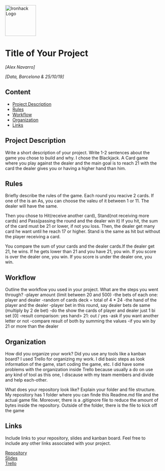 <img src="https://bit.ly/2VnXWr2" alt="Ironhack Logo" width="100"/>

# Title of Your Project
*[Alex Navarro]*

*[Data, Barcelona & 25/10/19]*

## Content
- [Project Description](#project-description)
- [Rules](#rules)
- [Workflow](#workflow)
- [Organization](#organization)
- [Links](#links)

## Project Description
Write a short description of your project. Write 1-2 sentences about the game you chose to build and why.
I chose the Blackjack. A Card game where you play against the dealer and the main goal is to reach 21 with the card the dealer gives you or having a higher hand than him.

## Rules
Briefly describe the rules of the game.
Each round you reacive 2 cards. If one of the is an As, you can choose the valeu of it between 1 or 11.
The dealer will have the same.

Then you chose to Hit(receive another card), Stand(not receiving more cards) and Pass(passing the round and the dealer win it)
If you hit, the sum of the card must be 21 or lower, if not you loss. Then, the dealer get many card he want until he reach 17 or higher. 
Stand is the same as hit but without the player receiving a card.

You compare the sum of your cards and the dealer cards.If the dealer get 21, he wins. If he gets lower than 21 and you have 21, you win. If you score is over the dealer one, you win. If you score is under the dealer one, you win.


## Workflow
Outline the workflow you used in your project. What are the steps you went through?
-player amount (limit between 20 and 500)
-the bets of each one: player and dealer
-random of cards deck = total of 4 * 24
-the hand of the player and the dealer
-player bet in this round, say dealer bets de same (multiply by 2 de bet)
-do the show the cards of player and dealer just 1 bi set [0]
-result comparison: yes hand> 21: out / yes
-ask if you want another letter or not
-compare result of both by summing the values
-if you win by 21 or more than the dealer


## Organization
How did you organize your work? Did you use any tools like a kanban board?
I used Trello for organizing my work. I did basic steps as look information of the game, start coding the game, etc. I did have some problems with the organization inside Trello because usually a do on use any kind of tool as this one, I discause with my team members and divide and help each-other.

What does your repository look like? Explain your folder and file structure.
My repository has 1 folder where you can finde this Readme.md file and the actual game file. Moreover, there is a .gitignore file to reduce the amount of bytes inside the repository. Outside of the folder, there is the file to kick off the game

## Links
Include links to your repository, slides and kanban board. Feel free to include any other links associated with your project.

[Repository](https://github.com/)  
[Slides](https://slides.com/)  
[Trello](https://trello.com/en)  
